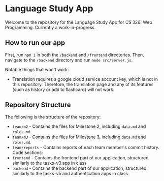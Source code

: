 # Language Study App
Welcome to the repository for the Language Study App for CS 326: Web Programming. Currently a work-in-progress.

## How to run our app
First, run `npm i` in both the `/backend` and `/frontend` directories.
Then, navigate to the `/backend` directory and run `node src/Server.js`.

Notable things that won't work:
- Translation requires a google cloud service account key, which is not in this repository. Therefore, the translation page and any of its features (such as history or add to flashcard) will not work.

## Repository Structure
The following is the structure of the repository:
- ``team/m2`` - Contains the files for Milestone 2, including ``data.md`` and ``roles.md``.
- ``team/m3`` - Contains the files for Milestone 3, including ``data.md`` and ``roles.md``.
- ``team/reports`` - Contains reports of each team member's commit history.
Code sections:
- ``frontend`` - Contains the frontend part of our application, structured similarly to the tasks-v3 app in class
- ``backend`` - Contains the backend part of our application, structured similarly to the tasks-v5 and authentication apps in class

